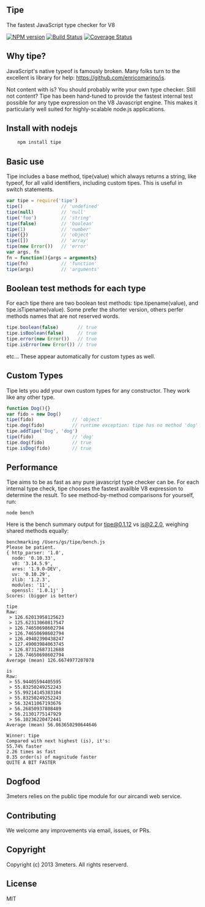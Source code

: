 ## Tipe

The fastest JavaScript type checker for V8

[![NPM version](https://badge.fury.io/js/tipe.png)](http://badge.fury.io/js/tipe)
[![Build Status](https://secure.travis-ci.org/3meters/tipe.png)](http://travis-ci.org/3meters/tipe)
[![Coverage Status](https://coveralls.io/repos/3meters/tipe/badge.png)](https://coveralls.io/r/3meters/tipe)

## Why tipe?

JavaScript's native typeof is famously broken. Many folks turn to the excellent is library for help: https://github.com/enricomarino/is.

Not content with is?  You should probably write your own type checker. Still not content?  Tipe has been hand-tuned to provide the fastest internal test possible for any type expression on the V8 Javascript engine.  This makes it particularly well suited for highly-scalable node.js applications.

## Install with nodejs
```js
    npm install tipe
```

## Basic use
Tipe includes a base method, tipe(value) which always returns a string, like typeof, for all valid identifiers, including custom tipes. This is useful in switch statements.  
```js
var tipe = require('tipe')
tipe()              // 'undefined'
tipe(null)          // 'null'
tipe('foo')         // 'string'
tipe(false)         // 'boolean'
tipe(1)             // 'number'
tipe({})            // 'object'
tipe([])            // 'array'
tipe(new Error())   // 'error'
var args, fn
fn = function(){args = arguments}
tipe(fn)            // 'function'
tipe(args)          // 'arguments'
```

## Boolean test methods for each type
For each tipe there are two boolean test methods: tipe.tipename(value), and tipe.isTipename(value).  Some prefer the shorter version, others perfer methods names that are not reserved words.  
```js
tipe.boolean(false)       // true
tipe.isBoolean(false)     // true
tipe.error(new Error())   // true
tipe.isError(new Error()) // true
```
etc...  These appear automatically for custom types as well.  

## Custom Types
Tipe lets you add your own custom types for any constructor. They work like any other type.  
```js
function Dog(){}
var fido = new Dog()
tipe(fido)              // 'object'
tipe.dog(fido)          // runtime exception: tipe has no method 'dog'
tipe.addTipe('Dog', 'dog')
tipe(fido)              // 'dog'
tipe.dog(fido)          // true
tipe.isDog(fido)        // true
```

## Performance
Tipe aims to be as fast as any pure javascript type checker can be.  For each internal type check, tipe chooses the fastest availble V8 expression to determine the result. To see method-by-method comparisons for yourself, run:
```
node bench
```
Here is the bench summary output for tipe@0.1.12 vs is@2.2.0, weighing shared methods equally:
```
benchmarking /Users/gs/tipe/bench.js
Please be patient.
{ http_parser: '1.0',
  node: '0.10.33',
  v8: '3.14.5.9',
  ares: '1.9.0-DEV',
  uv: '0.10.29',
  zlib: '1.2.3',
  modules: '11',
  openssl: '1.0.1j' }
Scores: (bigger is better)

tipe
Raw:
 > 126.62013958125623
 > 125.62313060817547
 > 126.74650698602794
 > 126.74650698602794
 > 126.49402390438247
 > 127.49003984063745
 > 126.87312687312688
 > 126.74650698602794
Average (mean) 126.6674977207078

is
Raw:
 > 55.94405594405595
 > 55.83250249252243
 > 55.99214145383104
 > 55.83250249252243
 > 56.32411067193676
 > 56.26850937808489
 > 56.21301775147929
 > 56.10236220472441
Average (mean) 56.063650298644646

Winner: tipe
Compared with next highest (is), it's:
55.74% faster
2.26 times as fast
0.35 order(s) of magnitude faster
QUITE A BIT FASTER
```

## Dogfood
3meters relies on the public tipe module for our aircandi web service.

## Contributing
We welcome any improvements via email, issues, or PRs.

## Copyright
Copyright (c) 2013 3meters.  All rights reserverd.

## License
MIT
